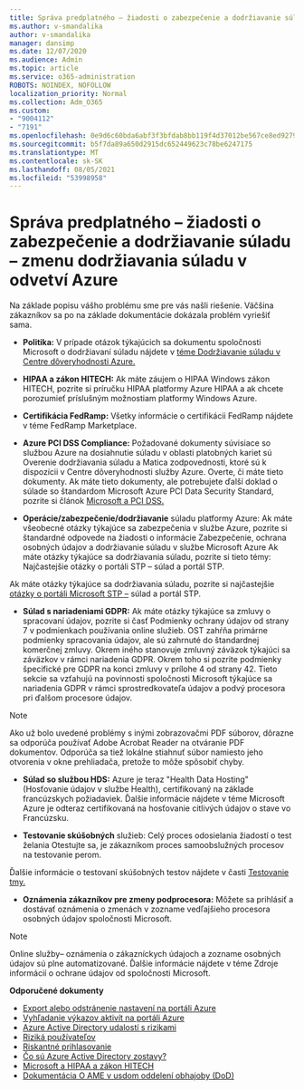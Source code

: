 ```yaml
---
title: Správa predplatného – žiadosti o zabezpečenie a dodržiavanie súladu – zmenu dodržiavania súladu v odvetví Azure
ms.author: v-smandalika
author: v-smandalika
manager: dansimp
ms.date: 12/07/2020
ms.audience: Admin
ms.topic: article
ms.service: o365-administration
ROBOTS: NOINDEX, NOFOLLOW
localization_priority: Normal
ms.collection: Adm_O365
ms.custom:
- "9004112"
- "7191"
ms.openlocfilehash: 0e9d6c60bda6abf3f3bfdab8bb119f4d37012be567ce8ed9279f245539e3c2ae
ms.sourcegitcommit: b5f7da89a650d2915dc652449623c78be6247175
ms.translationtype: MT
ms.contentlocale: sk-SK
ms.lasthandoff: 08/05/2021
ms.locfileid: "53998958"
---
```

# <a name="subscription-management---security-and-compliance-requests---azure-industry-compliance-accreditation"></a>Správa predplatného – žiadosti o zabezpečenie a dodržiavanie súladu – zmenu dodržiavania súladu v odvetví Azure

Na základe popisu vášho problému sme pre vás našli riešenie. Väčšina zákazníkov sa po na základe dokumentácie dokázala problém vyriešiť sama.

- **Politika:** V prípade otázok týkajúcich sa dokumentu spoločnosti Microsoft o dodržiavaní súladu nájdete v [téme Dodržiavanie súladu v Centre dôveryhodnosti Azure.](https://docs.microsoft.com/compliance/regulatory/offering-SOC)

- **HIPAA a zákon HITECH:** Ak máte záujem o HIPAA Windows zákon HITECH, pozrite si príručku HIPAA platformy Azure HIPAA a ak chcete porozumieť príslušným možnostiam platformy Windows Azure.

- **Certifikácia FedRamp:** Všetky informácie o certifikácii FedRamp nájdete v téme FedRamp Marketplace.

- **Azure PCI DSS Compliance:** Požadované dokumenty súvisiace so službou Azure na dosiahnutie súladu v oblasti platobných kariet sú Overenie dodržiavania súladu a Matica zodpovednosti, ktoré sú k dispozícii v Centre dôveryhodnosti služby Azure. Overte, či máte tieto dokumenty. Ak máte tieto dokumenty, ale potrebujete ďalší doklad o súlade so štandardom Microsoft Azure PCI Data Security Standard, pozrite si článok [Microsoft a PCI DSS.](https://docs.microsoft.com/compliance/regulatory/offering-PCI-DSS)

- **Operácie/zabezpečenie/dodržiavanie** súladu platformy Azure: Ak máte všeobecné otázky týkajúce sa zabezpečenia v službe Azure, pozrite si štandardné odpovede na žiadosti o informácie Zabezpečenie, ochrana osobných údajov a dodržiavanie súladu v službe Microsoft Azure Ak máte otázky týkajúce sa dodržiavania súladu, pozrite si tieto témy: Najčastejšie otázky o portáli STP – súlad a portál STP.

Ak máte otázky týkajúce sa dodržiavania súladu, pozrite si najčastejšie [otázky o portáli Microsoft STP –](https://www.microsoft.com/trust-center/compliance/compliance-overview) súlad a portál STP.

- **Súlad s nariadeniami GDPR:** Ak máte otázky týkajúce sa zmluvy o spracovaní údajov, pozrite si časť Podmienky ochrany údajov od strany 7 v podmienkach používania online služieb. OST zahŕňa primárne podmienky spracovania údajov, ale sú zahrnuté do štandardnej komerčnej zmluvy. Okrem iného stanovuje zmluvný záväzok týkajúci sa záväzkov v rámci nariadenia GDPR. Okrem toho si pozrite podmienky špecifické pre GDPR na konci zmluvy v prílohe 4 od strany 42. Tieto sekcie sa vzťahujú na povinnosti spoločnosti Microsoft týkajúce sa nariadenia GDPR v rámci sprostredkovateľa údajov a podvý procesora pri ďalšom procesore údajov.

> [!NOTE]
> Ako už bolo uvedené problémy s inými zobrazovačmi PDF súborov, dôrazne sa odporúča používať Adobe Acrobat Reader na otváranie PDF dokumentov. Odporúča sa tiež lokálne stiahnuť súbor namiesto jeho otvorenia v okne prehliadača, pretože to môže spôsobiť chyby.

- **Súlad so službou HDS:** Azure je teraz "Health Data Hosting" (Hosťovanie údajov v službe Health), certifikovaný na základe francúzskych požiadaviek. Ďalšie informácie nájdete v téme Microsoft Azure je odteraz certifikovaná na hosťovanie citlivých údajov o stave vo Francúzsku.

- **Testovanie skúšobných** služieb: Celý proces odosielania žiadostí o test želania Otestujte sa, je zákazníkom proces samoobslužných procesov na testovanie perom.

Ďalšie informácie o testovaní skúšobných testov nájdete v časti [Testovanie tmy.](https://docs.microsoft.com/azure/security/fundamentals/pen-testing)

- **Oznámenia zákazníkov pre zmeny podprocesora:** Môžete sa prihlásiť a dostávať oznámenia o zmenách v zozname vedľajšieho procesora osobných údajov spoločnosti Microsoft.

> [!NOTE]
> Online služby– oznámenia o zákazníckych údajoch a zozname osobných údajov sú plne automatizované. Ďalšie informácie nájdete v téme Zdroje informácií o ochrane údajov od spoločnosti Microsoft.

**Odporučené dokumenty**

- [Export alebo odstránenie nastavení na portáli Azure](https://docs.microsoft.com/azure/azure-portal/set-preferences)
- [Vyhľadanie výkazov aktivít na portáli Azure](https://docs.microsoft.com/azure/active-directory/reports-monitoring/howto-find-activity-reports)
- [Azure Active Directory udalostí s rizikami](https://docs.microsoft.com/azure/active-directory/identity-protection/overview-identity-protection)
- [Riziká používateľov](https://docs.microsoft.com/azure/active-directory/identity-protection/overview-identity-protection)
- [Riskantné prihlasovanie](https://docs.microsoft.com/azure/active-directory/identity-protection/overview-identity-protection)
- [Čo sú Azure Active Directory zostavy?](https://docs.microsoft.com/azure/active-directory/reports-monitoring/overview-reports)
- [Microsoft a HIPAA a zákon HITECH](https://docs.microsoft.com/compliance/regulatory/offering-hipaa-hitech)
- [Dokumentácia O AME v usdom oddelení obhajoby (DoD)](https://docs.microsoft.com/compliance/regulatory/offering-DoD-DISA-L2-L4-L5)













